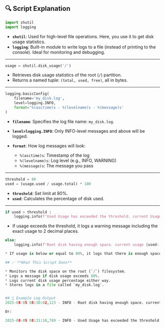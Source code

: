 
## 🔍 **Script Explanation**

```python
import shutil
import logging
```

* **`shutil`**: Used for high-level file operations. Here, you use it to get disk usage statistics.
* **`logging`**: Built-in module to write logs to a file (instead of printing to the console). Ideal for monitoring and debugging.

---

```python
usage = shutil.disk_usage('/')
```

* Retrieves disk usage statistics of the root (`/`) partition.
* Returns a named tuple: `(total, used, free)`, all in bytes.

---

```python
logging.basicConfig(
    filename='my_disk.log',
    level=logging.INFO,
    format='%(asctime)s - %(levelname)s - %(message)s'
)
```

* **`filename`**: Specifies the log file name: `my_disk.log`.
* **`level=logging.INFO`**: Only INFO-level messages and above will be logged.
* **`format`**: How log messages will look:

  * `%(asctime)s`: Timestamp of the log
  * `%(levelname)s`: Log level (e.g., INFO, WARNING)
  * `%(message)s`: The message you pass

---

```python
threshold = 80
used = (usage.used / usage.total) * 100
```

* **`threshold`**: Set limit at 80%.
* **`used`**: Calculates the percentage of disk used.

---

```python
if used > threshold :
    logging.info(f'Used Usage has exceeded the threshold. current Usage {used:.2f} %')
```

* If usage exceeds the threshold, it logs a warning message including the exact usage to 2 decimal places.


```python
else:
    logging.info(f'Root disk having enough space. current usage {used:.2f} %')`

* If usage is below or equal to 80%, it logs that there is enough space, with the current usage.

## ✅ **What This Script Does**

* Monitors the disk space on the root (`/`) filesystem.
* Logs a message if disk usage exceeds 80%.
* Logs current disk usage percentage either way.
* Stores logs in a file called `my_disk.log`.


## 📝 Example Log Output
2025-08-05 08:30:02,123 - INFO - Root disk having enough space. current usage 43.56 %

Or:

2025-08-05 08:31:10,789 - INFO - Used Usage has exceeded the threshold. current Usage 82.15 %



